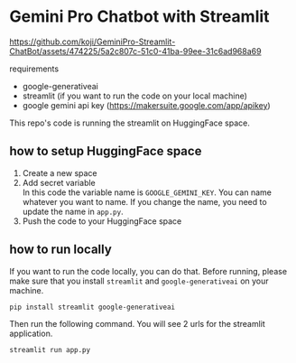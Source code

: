 # Gemini Pro Chatbot with Streamlit


https://github.com/koji/GeminiPro-Streamlit-ChatBot/assets/474225/5a2c807c-51c0-41ba-99ee-31c6ad968a69


requirements
- google-generativeai
- streamlit (if you want to run the code on your local machine)
- google gemini api key (https://makersuite.google.com/app/apikey)

This repo's code is running the streamlit on HuggingFace space.
 
## how to setup HuggingFace space
1. Create a new space  
2. Add secret variable  
In this code the variable name is `GOOGLE_GEMINI_KEY`. You can name whatever you want to name. If you change the name, you need to update the name in `app.py`.  
3. Push the code to your HuggingFace space  


## how to run locally
If you want to run the code locally, you can do that. Before running, please make sure that you install `streamlit` and `google-generativeai` on your machine.

```zsh
pip install streamlit google-generativeai
```

Then run the following command. You will see 2 urls for the streamlit application.
```zsh
streamlit run app.py
```
